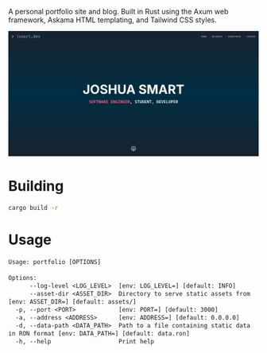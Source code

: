 A personal portfolio site and blog. Built in Rust using the Axum web framework, Askama HTML templating, and Tailwind CSS styles.

![Portfolio screenshot](https://raw.githubusercontent.com/joshua-smart/portfolio/refs/heads/main/screenshot.png)

# Building

```sh
cargo build -r
```

# Usage

```
Usage: portfolio [OPTIONS]

Options:
      --log-level <LOG_LEVEL>  [env: LOG_LEVEL=] [default: INFO]
      --asset-dir <ASSET_DIR>  Directory to serve static assets from [env: ASSET_DIR=] [default: assets/]
  -p, --port <PORT>            [env: PORT=] [default: 3000]
  -a, --address <ADDRESS>      [env: ADDRESS=] [default: 0.0.0.0]
  -d, --data-path <DATA_PATH>  Path to a file containing static data in RON format [env: DATA_PATH=] [default: data.ron]
  -h, --help                   Print help
```
